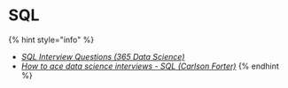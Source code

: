 # SQL

{% hint style="info" %}
* [_SQL Interview Questions (365 Data Science)_](https://365datascience.com/sql-interview-questions/)
* [_How to ace data science interviews - SQL (Carlson Forter)_](https://towardsdatascience.com/how-to-ace-data-science-interviews-sql-b71de212e433)
{% endhint %}

